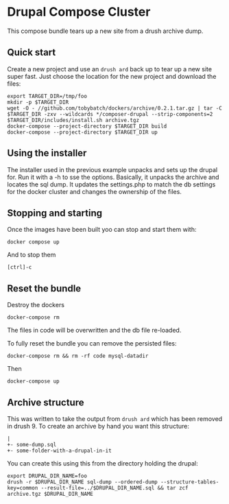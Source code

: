 # Drupal Compose Cluster

This compose bundle tears up a new site from a drush archive dump.

## Quick start

Create a new project and use an ```drush ard``` back up to tear up a new site super fast.  Just choose the location for the new project and download the files:

    export TARGET_DIR=/tmp/foo
    mkdir -p $TARGET_DIR
    wget -O - //github.com/tobybatch/dockers/archive/0.2.1.tar.gz | tar -C $TARGET_DIR -zxv --wildcards */composer-drupal --strip-components=2
    $TARGET_DIR/includes/install.sh archive.tgz
    docker-compose --project-directory $TARGET_DIR build
    docker-compose --project-directory $TARGET_DIR up

## Using the installer

The installer used in the previous example unpacks and sets up the drupal for.  Run it with a -h to sse the options.  Basically, it unpacks the archive and locates the sql dump.  It updates the settings.php to match the db settings for the docker cluster and changes the ownership of the files.

## Stopping and starting

Once the images have been built yoo can stop and start them with:

    docker compose up

And to stop them

    [ctrl]-c

## Reset the bundle

Destroy the dockers

    docker-compose rm

The files in code will be overwritten and the db file re-loaded.

To fully reset the bundle you can remove the persisted files:

    docker-compose rm && rm -rf code mysql-datadir

Then

    docker-compose up

## Archive structure

This was written to take the output from ```drush ard``` which has been removed in drush 9.  To create an archive by hand you want this structure:

    |
    +- some-dump.sql
    +- some-folder-with-a-drupal-in-it

You can create this using this from the directory holding the drupal:

    export DRUPAL_DIR_NAME=foo
    drush -r $DRUPAL_DIR_NAME sql-dump --ordered-dump --structure-tables-key=common --result-file=../$DRUPAL_DIR_NAME.sql && tar zcf archive.tgz $DRUPAL_DIR_NAME
